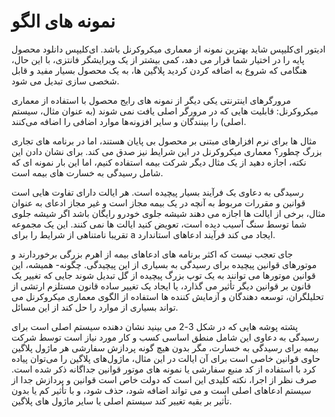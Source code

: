 # نمونه های الگو

ادیتور ای‌کلیپس شاید بهترین نمونه از معماری میکروکرنل باشد. ای‌کلیپس دانلود محصول پایه را در اختیار شما قرار می دهد، کمی بیشتر از یک ویرایشگر فانتزی، با این حال، هنگامی که شروع به اضافه کردن کردید پلاگین ها، به یک محصول بسیار مفید و قابل شخصی سازی تبدیل می شود.

مرورگرهای اینترنتی یکی دیگر از نمونه های رایج محصول با استفاده از معماری میکروکرنل: قابلیت هایی که در مرورگر اصلی یافت نمی شوند (به عنوان مثال، سیستم اصلی) را بینندگان و سایر افزونه‌ها موارد اضافی را اضافه می‌کنند.

مثال ها برای نرم افزارهای مبتنی بر محصول بی پایان هستند، اما در برنامه های تجاری بزرگ چطور؟ معماری میکروکرنل در این شرایط نیز صدق می کند. برای نشان دادن این نکته، اجازه دهید از یک مثال دیگر شرکت بیمه استفاده کنیم، اما این بار نمونه ای که شامل رسیدگی به خسارت های بیمه است.

رسیدگی به دعاوی یک فرآیند بسیار پیچیده است. هر ایالت دارای تفاوت هایی است قوانین و مقررات مربوط به آنچه در یک بیمه مجاز است و غیر مجاز ادعای به عنوان مثال، برخی از ایالت ها اجازه می دهند شیشه جلوی خودرو رایگان باشد اگر شیشه جلوی شما توسط سنگ آسیب دیده است، تعویض کنید ایالت ها نمی کنند. این یک مجموعه تقریبا نامتناهی از شرایط را برای a ایجاد می کند فرآیند ادعاهای استاندارد.

جای تعجب نیست که اکثر برنامه های ادعاهای بیمه از اهرم بزرگی برخوردارند و موتورهای قوانین پیچیده برای رسیدگی به بسیاری از این پیچیدگی. چگونه- همیشه، این قوانین موتورها می توانند به یک توپ بزرگ پیچیده از گل تبدیل شوند جایی که تغییر یک قانون بر قوانین دیگر تأثیر می گذارد، یا ایجاد یک تغییر ساده قانون مستلزم ارتشی از تحلیلگران، توسعه دهندگان و آزمایش کننده ها استفاده از الگوی معماری میکروکرنل می تواند بسیاری از موارد را حل کند از این مسائل.

پشته پوشه هایی که در شکل 3-2 می بینید نشان دهنده سیستم اصلی است برای رسیدگی به دعاوی این شامل منطق اساسی کسب و کار مورد نیاز است توسط شرکت بیمه برای رسیدگی به خسارت، مگر بدون هیچ گونه پردازش سفارشی هر ماژول پلاگین حاوی قوانین خاصی است برای آن ایالت در این مثال، ماژول‌های پلاگین را می‌توان پیاده کرد با استفاده از کد منبع سفارشی یا نمونه های موتور قوانین جداگانه ذکر شده است. صرف نظر از اجرا، نکته کلیدی این است که دولت خاص است قوانین و پردازش جدا از سیستم ادعاهای اصلی است و می تواند اضافه شود، حذف شود، و با تأثیر کم یا بدون تأثیر بر بقیه تغییر کند سیستم اصلی یا سایر ماژول های پلاگین.
